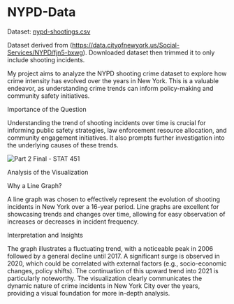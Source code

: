 # NYPD-Data

Dataset: [nypd-shootings.csv](https://github.com/shivenarya5/NYPD-Data/files/13386422/nypd-shootings.csv)

Dataset derived from (https://data.cityofnewyork.us/Social-Services/NYPD/fjn5-bxwg). Downloaded dataset then trimmed it to only include shooting incidents.

My project aims to analyze the NYPD shooting crime dataset to explore how crime intensity has evolved over the years in New York. 
This is a valuable endeavor, as understanding crime trends can inform policy-making and community safety initiatives.

Importance of the Question

Understanding the trend of shooting incidents over time is crucial for informing public safety strategies, law enforcement resource allocation, and community engagement initiatives. It also prompts further investigation into the underlying causes of these trends.


![Part 2 Final - STAT 451](https://github.com/shivenarya5/NYPD-Data/assets/140025907/77409d9e-179b-4f43-bd2d-3f83dd110740)

Analysis of the Visualization

Why a Line Graph?

A line graph was chosen to effectively represent the evolution of shooting incidents in New York over a 16-year period. Line graphs are excellent for showcasing trends and changes over time, allowing for easy observation of increases or decreases in incident frequency.

Interpretation and Insights

The graph illustrates a fluctuating trend, with a noticeable peak in 2006 followed by a general decline until 2017.
A significant surge is observed in 2020, which could be correlated with external factors (e.g., socio-economic changes, policy shifts). The continuation of this upward trend into 2021 is particularly noteworthy.
The visualization clearly communicates the dynamic nature of crime incidents in New York City over the years, providing a visual foundation for more in-depth analysis.



